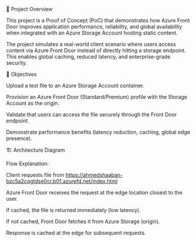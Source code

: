 📌 Project Overview

This project is a Proof of Concept (PoC) that demonstrates how Azure Front Door improves application performance, reliability, and global availability when integrated with an Azure Storage Account hosting static content.

The project simulates a real-world client scenario where users access content via Azure Front Door instead of directly hitting a storage endpoint. This enables global caching, reduced latency, and enterprise-grade security.

🎯 Objectives

Upload a test file to an Azure Storage Account container.

Provision an Azure Front Door (Standard/Premium) profile with the Storage Account as the origin.

Validate that users can access the file securely through the Front Door endpoint.

Demonstrate performance benefits (latency reduction, caching, global edge presence).

🏗️ Architecture Diagram

Flow Explanation:

Client requests file from https://ahmedshaaban-bzc5a2cqgtdse0cr.b01.azurefd.net/index.html

Azure Front Door receives the request at the edge location closest to the user.

If cached, the file is returned immediately (low latency).

If not cached, Front Door fetches it from Azure Storage (origin).

Response is cached at the edge for subsequent requests.
